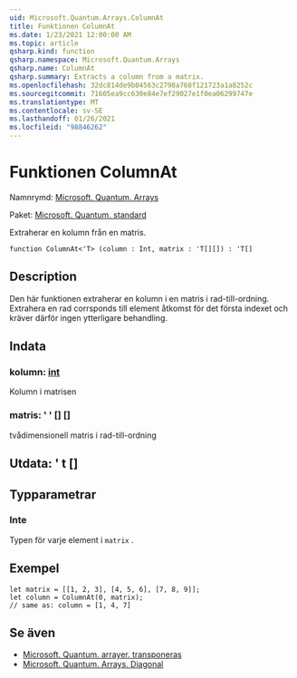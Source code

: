 ```yaml
---
uid: Microsoft.Quantum.Arrays.ColumnAt
title: Funktionen ColumnAt
ms.date: 1/23/2021 12:00:00 AM
ms.topic: article
qsharp.kind: function
qsharp.namespace: Microsoft.Quantum.Arrays
qsharp.name: ColumnAt
qsharp.summary: Extracts a column from a matrix.
ms.openlocfilehash: 32dc814de9b04563c2798a768f121723a1a8252c
ms.sourcegitcommit: 71605ea9cc630e84e7ef29027e1f0ea06299747e
ms.translationtype: MT
ms.contentlocale: sv-SE
ms.lasthandoff: 01/26/2021
ms.locfileid: "98846262"
---
```

# <a name="columnat-function"></a>Funktionen ColumnAt

Namnrymd: [Microsoft. Quantum. Arrays](xref:Microsoft.Quantum.Arrays)

Paket: [Microsoft. Quantum. standard](https://nuget.org/packages/Microsoft.Quantum.Standard)


Extraherar en kolumn från en matris.

```qsharp
function ColumnAt<'T> (column : Int, matrix : 'T[][]) : 'T[]
```


## <a name="description"></a>Description

Den här funktionen extraherar en kolumn i en matris i rad-till-ordning.
Extrahera en rad corrsponds till element åtkomst för det första indexet och kräver därför ingen ytterligare behandling.

## <a name="input"></a>Indata

### <a name="column--int"></a>kolumn: [int](xref:microsoft.quantum.lang-ref.int)

Kolumn i matrisen


### <a name="matrix--t"></a>matris: ' ' [] []

tvådimensionell matris i rad-till-ordning



## <a name="output--t"></a>Utdata: ' t []



## <a name="type-parameters"></a>Typparametrar

### <a name="t"></a>Inte

Typen för varje element i `matrix` .

## <a name="example"></a>Exempel

```qsharp
let matrix = [[1, 2, 3], [4, 5, 6], [7, 8, 9]];
let column = ColumnAt(0, matrix);
// same as: column = [1, 4, 7]
```

## <a name="see-also"></a>Se även

- [Microsoft. Quantum. arrayer. transponeras](xref:Microsoft.Quantum.Arrays.Transposed)
- [Microsoft. Quantum. Arrays. Diagonal](xref:Microsoft.Quantum.Arrays.Diagonal)